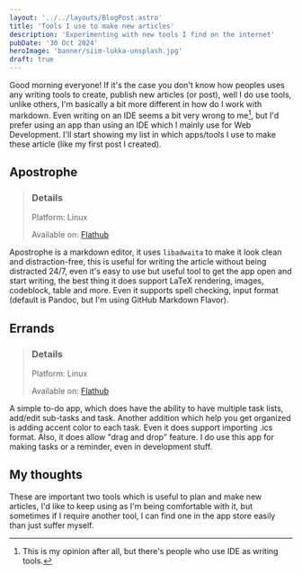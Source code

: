 ```yaml
---
layout: '../../layouts/BlogPost.astro'
title: 'Tools I use to make new articles'
description: 'Experimenting with new tools I find on the internet'
pubDate: '30 Oct 2024'
heroImage: 'banner/siim-lukka-unsplash.jpg'
draft: true
---
```


Good morning everyone! If it's the case you don't know how peoples uses any writing tools to create, publish new articles (or post), well I do use tools, unlike others, I'm basically a bit more different in how do I work with markdown. Even writing on an IDE seems a bit very wrong to me[^1], but I'd prefer using an app than using an IDE which I mainly use for Web Development. I'll start showing my list in which apps/tools I use to make these article (like my first post I created).

## Apostrophe
> ### Details
> Platform: Linux
> 
> Available on: [Flathub](https://flathub.org/apps/details/org.gnome.gitlab.somas.Apostrophe) 

Apostrophe is a markdown editor, it uses `libadwaita` to make it look clean and distraction-free, this is useful for writing the article without being distracted 24/7, even it's easy to use but useful tool to get the app open and start writing, the best thing it does support LaTeX rendering, images, codeblock, table and more. Even it supports spell checking, input format (default is Pandoc, but I'm using GitHub Markdown Flavor).

## Errands
> ### Details
> Platform: Linux
> 
> Available on: [Flathub](https://flathub.org/apps/io.github.mrvladus.List) 

A simple to-do app, which does have the ability to have multiple task lists, add/edit sub-tasks and task. Another addition which help you get organized is adding accent color to each task. Even it does support importing .ics format. Also, it does allow "drag and drop" feature. I do use this app for making tasks or a reminder, even in development stuff.

## My thoughts
These are important two tools which is useful to plan and make new articles, I'd like to keep using as I'm being comfortable with it, but sometimes if I require another tool, I can find one in the app store easily than just suffer myself.

[^1]: This is my opinion after all, but there's people who use IDE as writing tools.
